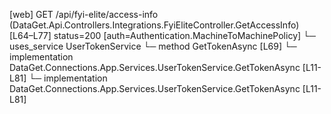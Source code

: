 [web] GET /api/fyi-elite/access-info  (DataGet.Api.Controllers.Integrations.FyiEliteController.GetAccessInfo)  [L64–L77] status=200 [auth=Authentication.MachineToMachinePolicy]
  └─ uses_service UserTokenService
    └─ method GetTokenAsync [L69]
      └─ implementation DataGet.Connections.App.Services.UserTokenService.GetTokenAsync [L11-L81]
      └─ implementation DataGet.Connections.App.Services.UserTokenService.GetTokenAsync [L11-L81]

